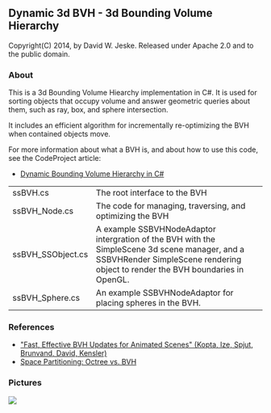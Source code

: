 ## Dynamic 3d BVH - 3d Bounding Volume Hierarchy

Copyright(C) 2014, by David W. Jeske. Released under Apache 2.0 and to the public domain.

### About

This is a 3d Bounding Volume Hiearchy implementation in C#. It is used for sorting objects that occupy 
volume and answer geometric queries about them, such as ray, box, and sphere intersection. 

It includes an efficient algorithm for incrementally re-optimizing the BVH when contained objects move. 

For more information about what a BVH is, and about how to use this code, see the CodeProject article:

* [Dynamic Bounding Volume Hierarchy in C#](https://www.codeproject.com/Articles/832957/Dynamic-Bounding-Volume-Hiearchy-in-Csharp)

<table>
<tr>
<td>ssBVH.cs</td>
<td> The root interface to the BVH </td></tr>
<tr>
<td>ssBVH_Node.cs</td>
<td> The code for managing, traversing, and optimizing the BVH </td></tr>
<tr>
<td>ssBVH_SSObject.cs</td>
<td> A example SSBVHNodeAdaptor intergration of the BVH with the SimpleScene 3d scene manager, and a SSBVHRender SimpleScene rendering object to render the BVH boundaries in OpenGL. </td></tr>
<tr>
<td>ssBVH_Sphere.cs</td>
<td> An example SSBVHNodeAdaptor for placing spheres in the BVH.</td></tr>
</table>

### References

* ["Fast, Effective BVH Updates for Animated Scenes" (Kopta, Ize, Spjut, Brunvand, David, Kensler)](https://github.com/jeske/SimpleScene/blob/master/SimpleScene/Util/ssBVH/docs/BVH_fast_effective_updates_for_animated_scenes.pdf)
* [Space Partitioning: Octree vs. BVH](http://thomasdiewald.com/blog/?p=1488)

### Pictures

<img src="https://www.codeproject.com/KB/openGL/832957/Screen_Shot_2014-11-15_at_9.42.26_AM.png">

